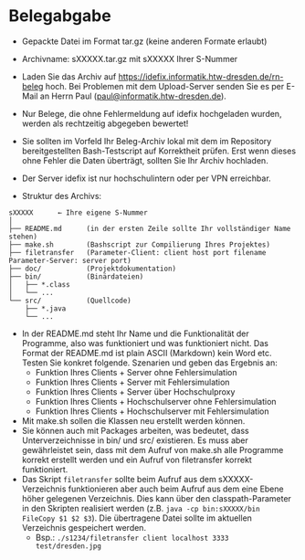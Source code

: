 # Belegabgabe

* Gepackte Datei im Format tar.gz (keine anderen Formate erlaubt)
* Archivname: sXXXXX.tar.gz     mit sXXXXX Ihrer S-Nummer
* Laden Sie das Archiv auf https://idefix.informatik.htw-dresden.de/rn-beleg hoch. Bei Problemen mit dem Upload-Server senden Sie es per E-Mail an Herrn Paul (paul@informatik.htw-dresden.de).
* Nur Belege, die ohne Fehlermeldung auf idefix hochgeladen wurden, werden als rechtzeitig abgegeben bewertet!
* Sie sollten im Vorfeld Ihr Beleg-Archiv lokal mit dem im Repository bereitgestellten Bash-Testscript auf Korrektheit prüfen. Erst wenn dieses ohne Fehler die Daten überträgt, sollten Sie Ihr Archiv hochladen.

* Der Server idefix ist nur hochschulintern oder per VPN erreichbar.
* Struktur des Archivs: 

```
sXXXXX		← Ihre eigene S-Nummer  
│  
├── README.md	   (in der ersten Zeile sollte Ihr vollständiger Name stehen)  
├── make.sh        (Bashscript zur Compilierung Ihres Projektes)  
├── filetransfer   (Parameter-Client: client host port filename     Parameter-Server: server port)  
├── doc/           (Projektdokumentation)  
├── bin/           (Binärdateien)  
│   ├── *.class  
│   └── ...  
└── src/           (Quellcode)  
    ├── *.java  
    └── ...
```

* In der README.md steht Ihr Name und die Funktionalität der Programme, also was funktioniert und was funktioniert nicht. Das Format der README.md ist plain ASCII (Markdown) kein Word etc.  
Testen Sie konkret folgende. Szenarien und geben das Ergebnis an:
  * Funktion Ihres Clients + Server ohne Fehlersimulation
  * Funktion Ihres Clients + Server mit Fehlersimulation
  * Funktion Ihres Clients + Server über Hochschulproxy
  * Funktion Ihres Clients + Hochschulserver ohne Fehlersimulation
  * Funktion Ihres Clients + Hochschulserver mit Fehlersimulation
* Mit make.sh sollen die Klassen neu erstellt werden können.
* Sie können auch mit Packages arbeiten, was bedeutet, dass Unterverzeichnisse in bin/ und src/ existieren. Es muss aber gewährleistet sein, dass mit dem Aufruf von make.sh alle Programme korrekt erstellt werden und ein Aufruf von filetransfer korrekt funktioniert.
* Das Skript `filetransfer` sollte beim Aufruf aus dem sXXXXX-Verzeichnis funktionieren aber auch beim Aufruf aus dem eine Ebene höher gelegenen Verzeichnis. Dies kann über den classpath-Parameter in den Skripten realisiert werden (z.B. `java -cp bin:sXXXXX/bin FileCopy $1 $2 $3`). Die übertragene Datei sollte im aktuellen Verzeichnis gespeichert werden.
  * Bsp.:  `./s1234/filetransfer client localhost 3333 test/dresden.jpg`
  
